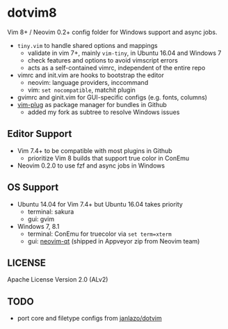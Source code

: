 # dotvim8

Vim 8+ / Neovim 0.2+ config folder for Windows support and async jobs.

- `tiny.vim` to handle shared options and mappings
  - validate in vim 7+, mainly `vim-tiny`, in Ubuntu 16.04 and Windows 7
  - check features and options to avoid vimscript errors
  - acts as a self-contained vimrc, independent of the entire repo
- vimrc and init.vim are hooks to bootstrap the editor
  - neovim: language providers, inccommand
  - vim: `set nocompatible`, matchit plugin
- gvimrc and ginit.vim for GUI-specific configs (e.g. fonts, columns)
- [vim-plug] as package manager for bundles in Github
  - added my fork as subtree to resolve Windows issues

## Editor Support

- Vim 7.4+ to be compatible with most plugins in Github
  - prioritize Vim 8 builds that support true color in ConEmu
- Neovim 0.2.0 to use fzf and async jobs in Windows

## OS Support

- Ubuntu 14.04 for Vim 7.4+ but Ubuntu 16.04 takes priority
  - terminal: sakura
  - gui: gvim
- Windows 7, 8.1
  - terminal: ConEmu for truecolor via `set term=xterm`
  - gui: [neovim-qt] (shipped in Appveyor zip from Neovim team)

## LICENSE

Apache License Version 2.0 (ALv2)

## TODO
- port core and filetype configs from [janlazo/dotvim]

[vim-plug]: https://github.com/junegunn/vim-plug
[neovim-qt]: https://github.com/equalsraf/neovim-qt
[janlazo/dotvim]: https://github.com/janlazo/dotvim
